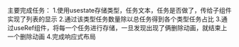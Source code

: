 主要完成任务：
1.使用usestate存储类型，任务文本，任务是否做了，传给子组件实现了列表的显示
2.通过该类型任务数量除以总任务得到各个类型任务占比
3.通过useRef组件，将每一个任务进行存储，一旦发现出现了俩删除动画，就结束上一个删除动画
4.完成响应式布局